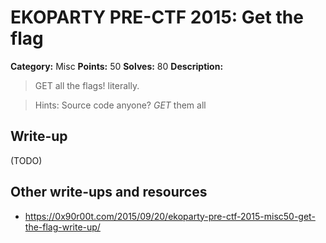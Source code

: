 # EKOPARTY PRE-CTF 2015: Get the flag

**Category:** Misc
**Points:** 50
**Solves:** 80
**Description:**

> GET all the flags! literally. 

> Hints: Source code anyone? *GET* them all

## Write-up

(TODO)

## Other write-ups and resources

* <https://0x90r00t.com/2015/09/20/ekoparty-pre-ctf-2015-misc50-get-the-flag-write-up/>
